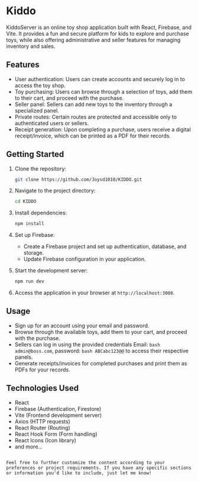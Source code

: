 
# Kiddo
KiddoServer is an online toy shop application built with React, Firebase, and Vite. It provides a fun and secure platform for kids to explore and purchase toys, while also offering administrative and seller features for managing inventory and sales.

## Features

- User authentication: Users can create accounts and securely log in to access the toy shop.
- Toy purchasing: Users can browse through a selection of toys, add them to their cart, and proceed with the purchase.
- Seller panel: Sellers can add new toys to the inventory through a specialized panel.
- Private routes: Certain routes are protected and accessible only to authenticated users or sellers.
- Receipt generation: Upon completing a purchase, users receive a digital receipt/invoice, which can be printed as a PDF for their records.

## Getting Started

1. Clone the repository:

   ```bash
   git clone https://github.com/Joysd1010/KIDDO.git
   ```

2. Navigate to the project directory:

   ```bash
   cd KIDDO
   ```

3. Install dependencies:

   ```bash
   npm install
   ```

4. Set up Firebase:
   - Create a Firebase project and set up authentication, database, and storage.
   - Update Firebase configuration in your application.

5. Start the development server:

   ```bash
   npm run dev
   ```

6. Access the application in your browser at `http://localhost:3000`.

## Usage

- Sign up for an account using your email and password.
- Browse through the available toys, add them to your cart, and proceed with the purchase.
- Sellers can log in using the provided credentials Email: ```bash admin@boss.com```, password: ```bash ABCabc123@@``` to access their respective panels.
- Generate receipts/invoices for completed purchases and print them as PDFs for your records.

## Technologies Used

- React
- Firebase (Authentication, Firestore)
- Vite (Frontend development server)
- Axios (HTTP requests)
- React Router (Routing)
- React Hook Form (Form handling)
- React Icons (Icon library)
- and more...
```

Feel free to further customize the content according to your preferences or project requirements. If you have any specific sections or information you'd like to include, just let me know!
 

 
